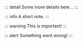 <!-- internal -->


::: detail
Some more details here...
:::

::: info
A short note.
:::

::: warning
This is important!
:::

::: alert
Something went wrong!
:::
